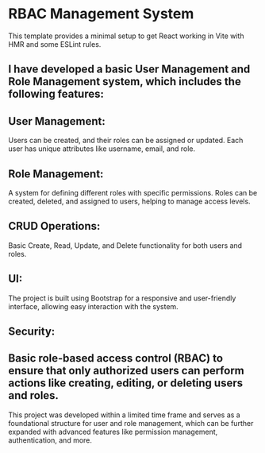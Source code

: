 # RBAC Management System

This template provides a minimal setup to get React working in Vite with HMR and some ESLint rules.

I have developed a basic User Management and Role Management system, which includes the following features:
---------------------------------------------------
## User Management:  
Users can be created, and their roles can be assigned or updated. Each user has unique attributes like username, email, and role.
## Role Management: 
A system for defining different roles with specific permissions. Roles can be created, deleted, and assigned to users, helping to manage access levels.
## CRUD Operations:
Basic Create, Read, Update, and Delete functionality for both users and roles.
## UI: 
The project is built using Bootstrap for a responsive and user-friendly interface, allowing easy interaction with the system.
## Security: 
Basic role-based access control (RBAC) to ensure that only authorized users can perform actions like creating, editing, or deleting users and roles.
------------------------------------------------------
This project was developed within a limited time frame and serves as a foundational structure for user and role management, which can be further expanded with advanced features like permission management, authentication, and more.

